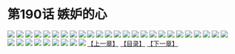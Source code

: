 # 第190话 嫉妒的心
![](https://s2.baozimh.com/scomic/sanyanxiaotianlu-samanhua/0/189-u9cp/1.jpg)
![](https://s2.baozimh.com/scomic/sanyanxiaotianlu-samanhua/0/189-u9cp/2.jpg)
![](https://s2.baozimh.com/scomic/sanyanxiaotianlu-samanhua/0/189-u9cp/3.jpg)
![](https://s2.baozimh.com/scomic/sanyanxiaotianlu-samanhua/0/189-u9cp/4.jpg)
![](https://s2.baozimh.com/scomic/sanyanxiaotianlu-samanhua/0/189-u9cp/5.jpg)
![](https://s2.baozimh.com/scomic/sanyanxiaotianlu-samanhua/0/189-u9cp/6.jpg)
![](https://s2.baozimh.com/scomic/sanyanxiaotianlu-samanhua/0/189-u9cp/7.jpg)
![](https://s2.baozimh.com/scomic/sanyanxiaotianlu-samanhua/0/189-u9cp/8.jpg)
![](https://s2.baozimh.com/scomic/sanyanxiaotianlu-samanhua/0/189-u9cp/9.jpg)
![](https://s2.baozimh.com/scomic/sanyanxiaotianlu-samanhua/0/189-u9cp/10.jpg)
![](https://s2.baozimh.com/scomic/sanyanxiaotianlu-samanhua/0/189-u9cp/11.jpg)
![](https://s2.baozimh.com/scomic/sanyanxiaotianlu-samanhua/0/189-u9cp/12.jpg)
![](https://s2.baozimh.com/scomic/sanyanxiaotianlu-samanhua/0/189-u9cp/13.jpg)
![](https://s2.baozimh.com/scomic/sanyanxiaotianlu-samanhua/0/189-u9cp/14.jpg)
![](https://s2.baozimh.com/scomic/sanyanxiaotianlu-samanhua/0/189-u9cp/15.jpg)
![](https://s2.baozimh.com/scomic/sanyanxiaotianlu-samanhua/0/189-u9cp/16.jpg)
![](https://s2.baozimh.com/scomic/sanyanxiaotianlu-samanhua/0/189-u9cp/17.jpg)
![](https://s2.baozimh.com/scomic/sanyanxiaotianlu-samanhua/0/189-u9cp/18.jpg)
![](https://s2.baozimh.com/scomic/sanyanxiaotianlu-samanhua/0/189-u9cp/19.jpg)
![](https://s2.baozimh.com/scomic/sanyanxiaotianlu-samanhua/0/189-u9cp/20.jpg)
![](https://s2.baozimh.com/scomic/sanyanxiaotianlu-samanhua/0/189-u9cp/21.jpg)
![](https://s2.baozimh.com/scomic/sanyanxiaotianlu-samanhua/0/189-u9cp/22.jpg)
![](https://s2.baozimh.com/scomic/sanyanxiaotianlu-samanhua/0/189-u9cp/23.jpg)
![](https://s2.baozimh.com/scomic/sanyanxiaotianlu-samanhua/0/189-u9cp/24.jpg)
![](https://s2.baozimh.com/scomic/sanyanxiaotianlu-samanhua/0/189-u9cp/25.jpg)
![](https://s2.baozimh.com/scomic/sanyanxiaotianlu-samanhua/0/189-u9cp/26.jpg)
![](https://s2.baozimh.com/scomic/sanyanxiaotianlu-samanhua/0/189-u9cp/27.jpg)
![](https://s2.baozimh.com/scomic/sanyanxiaotianlu-samanhua/0/189-u9cp/28.jpg)
![](https://s2.baozimh.com/scomic/sanyanxiaotianlu-samanhua/0/189-u9cp/29.jpg)
![](https://s2.baozimh.com/scomic/sanyanxiaotianlu-samanhua/0/189-u9cp/30.jpg)
![](https://s2.baozimh.com/scomic/sanyanxiaotianlu-samanhua/0/189-u9cp/31.jpg)
![](https://s2.baozimh.com/scomic/sanyanxiaotianlu-samanhua/0/189-u9cp/32.jpg)
![](https://s2.baozimh.com/scomic/sanyanxiaotianlu-samanhua/0/189-u9cp/33.jpg)
![](https://s2.baozimh.com/scomic/sanyanxiaotianlu-samanhua/0/189-u9cp/34.jpg)
[【上一章】](./189.md)
[【目录】](./README.md)
[【下一章】](./191.md)
